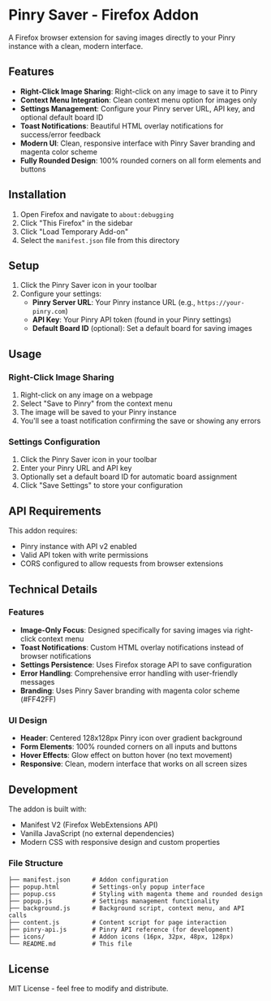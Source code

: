 # Pinry Saver - Firefox Addon

A Firefox browser extension for saving images directly to your Pinry instance with a clean, modern interface.

## Features

- **Right-Click Image Sharing**: Right-click on any image to save it to Pinry
- **Context Menu Integration**: Clean context menu option for images only
- **Settings Management**: Configure your Pinry server URL, API key, and optional default board ID
- **Toast Notifications**: Beautiful HTML overlay notifications for success/error feedback
- **Modern UI**: Clean, responsive interface with Pinry Saver branding and magenta color scheme
- **Fully Rounded Design**: 100% rounded corners on all form elements and buttons

## Installation

1. Open Firefox and navigate to `about:debugging`
2. Click "This Firefox" in the sidebar
3. Click "Load Temporary Add-on"
4. Select the `manifest.json` file from this directory

## Setup

1. Click the Pinry Saver icon in your toolbar
2. Configure your settings:
   - **Pinry Server URL**: Your Pinry instance URL (e.g., `https://your-pinry.com`)
   - **API Key**: Your Pinry API token (found in your Pinry settings)
   - **Default Board ID** (optional): Set a default board for saving images

## Usage

### Right-Click Image Sharing
1. Right-click on any image on a webpage
2. Select "Save to Pinry" from the context menu
3. The image will be saved to your Pinry instance
4. You'll see a toast notification confirming the save or showing any errors

### Settings Configuration
1. Click the Pinry Saver icon in your toolbar
2. Enter your Pinry URL and API key
3. Optionally set a default board ID for automatic board assignment
4. Click "Save Settings" to store your configuration

## API Requirements

This addon requires:
- Pinry instance with API v2 enabled
- Valid API token with write permissions
- CORS configured to allow requests from browser extensions

## Technical Details

### Features
- **Image-Only Focus**: Designed specifically for saving images via right-click context menu
- **Toast Notifications**: Custom HTML overlay notifications instead of browser notifications
- **Settings Persistence**: Uses Firefox storage API to save configuration
- **Error Handling**: Comprehensive error handling with user-friendly messages
- **Branding**: Uses Pinry Saver branding with magenta color scheme (#FF42FF)

### UI Design
- **Header**: Centered 128x128px Pinry icon over gradient background
- **Form Elements**: 100% rounded corners on all inputs and buttons
- **Hover Effects**: Glow effect on button hover (no text movement)
- **Responsive**: Clean, modern interface that works on all screen sizes

## Development

The addon is built with:
- Manifest V2 (Firefox WebExtensions API)
- Vanilla JavaScript (no external dependencies)
- Modern CSS with responsive design and custom properties

### File Structure
```
├── manifest.json      # Addon configuration
├── popup.html         # Settings-only popup interface
├── popup.css          # Styling with magenta theme and rounded design
├── popup.js           # Settings management functionality
├── background.js      # Background script, context menu, and API calls
├── content.js         # Content script for page interaction
├── pinry-api.js       # Pinry API reference (for development)
├── icons/             # Addon icons (16px, 32px, 48px, 128px)
└── README.md          # This file
```

## License

MIT License - feel free to modify and distribute.
